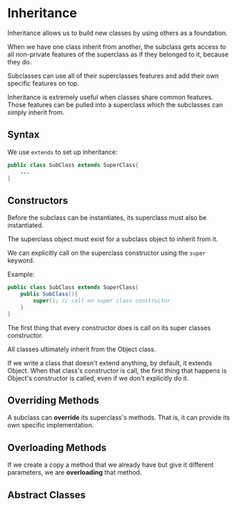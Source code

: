 # Inheritance

Inheritance allows us to build new classes by using others as a foundation.

When we have one class inherit from another, the subclass gets access to all non-private features of the superclass as if they belonged to it, because they do.

Subclasses can use all of their superclasses features and add their own specific features on top.

Inheritance is extremely useful when classes share common features. Those features can be pulled into a superclass which the subclasses can simply inherit from.

## Syntax

We use `extends` to set up inheritance:

``` java
public class SubClass extends SuperClass{
    ...
}
```

## Constructors

Before the subclass can be instantiates, its superclass must also be instantiated.

The superclass object must exist for a subclass object to inherit from it.

We can explicitly call on the superclass constructor using the `super` keyword.

Example:

```java 
public class SubClass extends SuperClass{
    public SubClass(){
        super(); // call on super class constructor
    }
}
```

The first thing that every constructor does is call on its super classes constructor.

All classes ultimately inherit from the Object class.

If we write a class that doesn't extend anything, by default, it extends Object. When that class's constructor is call, the first thing that happens is Object's constructor is called, even if we don't explicitly do it.

## Overriding Methods

A subclass can **override** its superclass's methods. That is, it can provide its own specific implementation.

## Overloading Methods

If we create a copy a method that we already have but give it different parameters, we are **overloading** that method.

## Abstract Classes